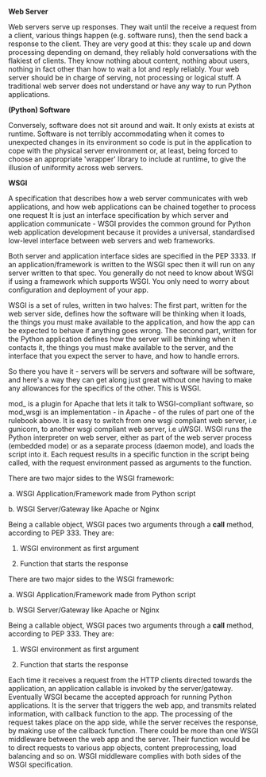 **Web Server**

Web servers serve up responses. They wait until the receive a request from a client, various things happen (e.g. software runs), then the send back a response to the client. They are very good at this: they scale up and down processing depending on demand, they reliably hold conversations with the flakiest of clients. They know nothing about content, nothing about users, nothing in fact other than how to wait a lot and reply reliably. Your web server should be in charge of serving, not processing or logical stuff. A traditional web server does not understand or have any way to run Python applications.

**(Python) Software**

Conversely, software does not sit around and wait. It only exists at exists at runtime. Software is not terribly accommodating when it comes to unexpected changes in its environment so code is put in the application to cope with the physical server environment or, at least, being forced to choose an appropriate 'wrapper' library to include at runtime, to give the illusion of uniformity across web servers.

**WSGI**

A specification that describes how a web server communicates with web applications, and how web applications can be chained together to process one request It is just an interface specification by which server and application communicate - WSGI provides the common ground for Python web application development because it provides a universal, standardised low-level interface between web servers and web frameworks.

Both server and application interface sides are specified in the PEP 3333. If an application/framework is written to the WSGI spec then it will run on any server written to that spec. You generally do not need to know about WSGI if using a framework which supports WSGI.  You only need to worry about configuration and deployment of your app.

WSGI is a set of rules, written in two halves: The first part, written for the web server side, defines how the software will be thinking when it loads, the things you must make available to the application, and how the app can be expected to behave if anything goes wrong. The second part, written for the Python application defines how the server will be thinking when it contacts it, the things you must make available to the server, and the interface that you expect the server to have, and how to handle errors.

So there you have it - servers will be servers and software will be software, and here's a way they can get along just great without one having to make any allowances for the specifics of the other. This is WSGI.

mod_ is a plugin for Apache that lets it talk to WSGI-compliant software, so mod_wsgi is an implementation - in Apache - of the rules of part one of the rulebook above. It is easy to switch from one wsgi compliant web server, i.e gunicorn, to another wsgi compliant web server, i.e uWSGI. WSGI runs the Python interpreter on web server, either as part of the web server process (embedded mode) or as a separate process (daemon mode), and loads the script into it. Each request results in a specific function in the script being called, with the request environment passed as arguments to the function.

There are two major sides to the WSGI framework:

a. WSGI Application/Framework made from Python script

b. WSGI Server/Gateway like Apache or Nginx

Being a callable object, WSGI paces two arguments through a __call__ method, according to PEP 333. They are:

1. WSGI environment as first argument

2. Function that starts the response

There are two major sides to the WSGI framework:

a. WSGI Application/Framework made from Python script

b. WSGI Server/Gateway like Apache or Nginx

Being a callable object, WSGI paces two arguments through a __call__ method, according to PEP 333. They are:

1. WSGI environment as first argument

2. Function that starts the response

Each time it receives a request from the HTTP clients directed towards the application, an application callable is invoked by the server/gateway. Eventually WSGI became the accepted approach for running Python applications. It is the server that triggers the web app, and transmits related information, with callback function to the app. The processing of the request takes place on the app side, while the server receives the response, by making use of the callback function. There could be more than one WSGI middleware between the web app and the server. Their function would be to direct requests to various app objects, content preprocessing, load balancing and so on. WSGI middleware complies with both sides of the WSGI specification.